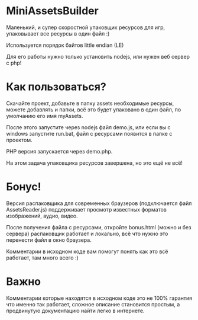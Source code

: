 # MiniAssetsBuilder

Маленький, и супер скоростной упаковщик ресурсов для игр, упаковывает все ресурсы в один файл :)

Используется порядок байтов little endian (LE)

Для его работы нужно только установить nodejs, или нужен веб сервер с php!

# Как пользоваться?
Скачайте проект, добавьте в папку assets необходимые ресурсы, можете добавлять и папки, всё это будет упаковано в один файл, по умолчанию его имя myAssets.

После этого запустите через nodejs файл demo.js, или если вы с windows запустите run.bat, файл с ресурсами появится в папке с проектом.

PHP версия запускается через demo.php.

На этом задача упаковщика ресурсов завершена, но это ещё не всё!

# Бонус!
Версия распаковщика для современных браузеров (подключается файл AssetsReader.js) поддерживает просмотр известных форматов изображений, аудио, видео.

После получения файла с ресурсами, откройте bonus.html (можно и без сервера) распаковщик работает и локально, всё что нужно это перенести файл в окно браузера.

Комментарии в исходном коде вам помогут понять как это всё работает, там много всего :)

# Важно
Комментарии которые находятся в исходном коде это не 100% гарантия что именно так работает, сложное описание становится простым, а продвинутую документацию найти легко в интернете.
